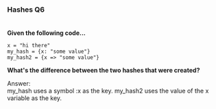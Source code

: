 ### **Hashes Q6** <br><br>

**Given the following code...**

~~~
x = "hi there"
my_hash = {x: "some value"}
my_hash2 = {x => "some value"}
~~~

**What's the difference between the two hashes that were created?**

Answer:  
my_hash uses a symbol :x as the key.
my_hash2 uses the value of the x variable as the key.




